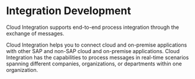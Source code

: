 <!-- loiob18936e517fa413eac715979b8f4bbe3 -->

# Integration Development

Cloud Integration supports end-to-end process integration through the exchange of messages.

Cloud Integration helps you to connect cloud and on-premise applications with other SAP and non-SAP cloud and on-premise applications. Cloud Integration has the capabilities to process messages in real-time scenarios spanning different companies, organizations, or departments within one organization.

